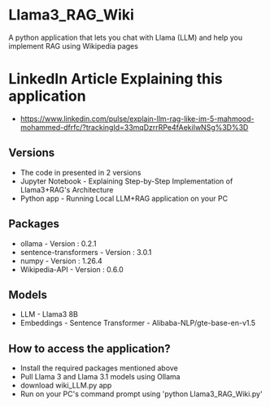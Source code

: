 # Llama3_RAG_Wiki
A python application that lets you chat with Llama (LLM) and help you implement RAG using Wikipedia pages

# LinkedIn Article Explaining this application
* https://www.linkedin.com/pulse/explain-llm-rag-like-im-5-mahmood-mohammed-dfrfc/?trackingId=33mqDzrrRPe4fAekiIwNSg%3D%3D


## Versions
* The code in presented in 2 versions
* Jupyter Notebook - Explaining Step-by-Step Implementation of Llama3+RAG's Architecture
* Python app - Running Local LLM+RAG application on your PC


## Packages
* ollama - Version : 0.2.1
* sentence-transformers - Version : 3.0.1
* numpy - Version : 1.26.4
* Wikipedia-API - Version : 0.6.0


## Models
* LLM - Llama3 8B
* Embeddings - Sentence Transformer - Alibaba-NLP/gte-base-en-v1.5


## How to access the application?
* Install the required packages mentioned above
* Pull Llama 3 and Llama 3.1 models using Ollama
* download wiki_LLM.py app
* Run on your PC's command prompt using 'python Llama3_RAG_Wiki.py'
